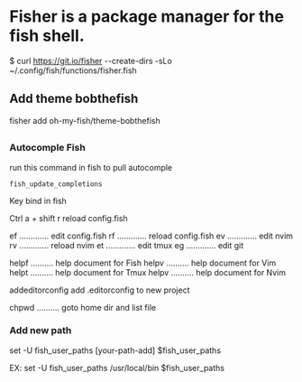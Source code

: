# Fisher is a package manager for the fish shell.

$ curl https://git.io/fisher --create-dirs -sLo ~/.config/fish/functions/fisher.fish

## Add theme bobthefish

fisher add oh-my-fish/theme-bobthefish

## 


### Autocomple Fish 
run this command in fish to pull autocomple 
```
fish_update_completions
```
Key bind in fish 

Ctrl a + shift r reload config.fish 


ef ............. edit config.fish 
rf ............. reload config.fish 
ev ............. edit nvim 
rv ............. reload nvim 
et ............. edit tmux 
eg ............. edit git 

helpf .......... help document for Fish 
helpv .......... help document for Vim 
helpt .......... help document for Tmux 
helpv .......... help document for Nvim 

addeditorconfig  add .editorconfig to new project 

chpwd .......... goto home dir and list file 







### Add new path 
set -U fish_user_paths [your-path-add] $fish_user_paths 

EX: 
set -U fish_user_paths /usr/local/bin $fish_user_paths 
